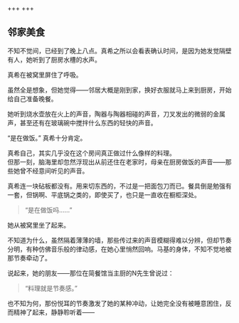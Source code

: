 +++
+++
## 邻家美食

不知不觉间，已经到了晚上八点。真希之所以会看表确认时间，是因为她发觉隔壁有人，她听到了厨房水槽的水声。

真希在被窝里屏住了呼吸。

虽然全是想象，但她觉得——邻居大概是刚到家，换好衣服就马上来到厨房，开始给自己准备晚餐。

她听到烧水壶放在火上的声音，陶器与陶器相碰的声音，刀叉发出的微弱的金属声，甚至还有在玻璃碗中搅拌什么东西的轻快的声音。

“是在做饭。” 真希十分肯定。

真希自己，其实几乎没在这个房间真正做过什么像样的料理。  
但那一刻，脑海里却忽然浮现出从前还住在老家时，母亲在厨房做饭的声音——那些她曾不经意间听见的声音。

真希连一块砧板都没有。用来切东西的，不过是一把面包刀而已。餐具倒是勉强有一套，但锅啊、平底锅之类的，即使买了，也只是一直收在橱柜深处。

> “是在做饭吗……”

她从被窝里坐了起来。

不知道为什么，虽然隔着薄薄的墙，那些传过来的声音模糊得难以分辨，但却节奏分明，有种仿佛音乐般的律动感，在她心里悄然回响。马基的身体，不知不觉地被那节奏牵动了。

说起来，她的朋友——那位在简餐馆当主厨的N先生曾说过：

> “料理就是节奏感。”

也不知为何，那份悦耳的节奏激发了她的某种冲动，让她完全没有被睡意困住，反而精神了起来，静静聆听着——